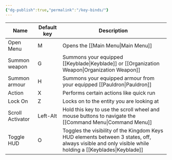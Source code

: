```yaml
---
{"dg-publish":true,"permalink":"/key-binds/"}
---
```



| Name             | Default key | Description                                                                                                                                            |
| ---------------- | ----------- | ------------------------------------------------------------------------------------------------------------------------------------------------------ |
| Open Menu        | M           | Opens the [[Main Menu\|Main Menu]]                                                                                                                                |
| Summon weapon    | G           | Summons your equipped [[Keyblade\|Keyblade]] or [[Organization Weapon\|Organization Weapon]]                                                                                          |
| Summon armour    | H           | Summons your equipped armour from your equipped [[Pauldron\|Pauldron]]                                                                                           |
| Action           | X           | Performs certain actions like quick run                                                                                                                |
| Lock On          | Z           | Locks on to the entity you are looking at                                                                                                              |
| Scroll Activator | Left-Alt    | Hold this key to use the scroll wheel and mouse buttons to navigate the [[Command Menu\|Command Menu]]                                                               |
| Toggle HUD       | O           | Toggles the visibility of the Kingdom Keys HUD elements between 3 states, off, always visible and only visible while holding a [[Keyblades\|Keyblade]] |
